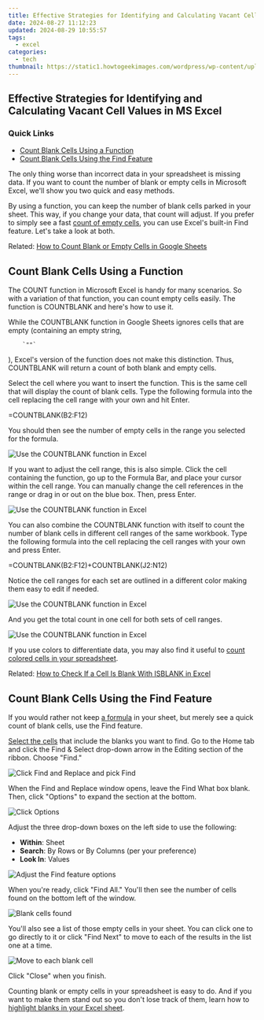 ```yaml
---
title: Effective Strategies for Identifying and Calculating Vacant Cell Values in MS Excel
date: 2024-08-27 11:12:23
updated: 2024-08-29 10:55:57
tags:
  - excel
categories:
  - tech
thumbnail: https://static1.howtogeekimages.com/wordpress/wp-content/uploads/2021/09/microsoft_excel_hero_1200x675.jpg
---
```


## Effective Strategies for Identifying and Calculating Vacant Cell Values in MS Excel

### Quick Links

* [Count Blank Cells Using a Function](https://youtube-docs.techidaily.com/tandout-thumbnails-start-here-20-top-font-picks-for-2024/)
* [Count Blank Cells Using the Find Feature](https://desktop-recording.techidaily.com/updated-in-2024-audio-enthusiasts-guide-to-the-best-10-spotify-recorders/)

 The only thing worse than incorrect data in your spreadsheet is missing data. If you want to count the number of blank or empty cells in Microsoft Excel, we'll show you two quick and easy methods.

 By using a function, you can keep the number of blank cells parked in your sheet. This way, if you change your data, that count will adjust. If you prefer to simply see a fast [count of empty cells](https://video-capture.techidaily.com/new-efficiently-recording-your-xbox-adventures/), you can use Excel's built-in Find feature. Let's take a look at both.

Related: [How to Count Blank or Empty Cells in Google Sheets](https://video-capture.techidaily.com/new-efficiently-recording-your-xbox-adventures/) 

##  Count Blank Cells Using a Function

 The COUNT function in Microsoft Excel is handy for many scenarios. So with a variation of that function, you can count empty cells easily. The function is COUNTBLANK and here's how to use it.

 While the COUNTBLANK function in Google Sheets ignores cells that are empty (containing an empty string, 

        `""`
    
), Excel's version of the function does not make this distinction. Thus, COUNTBLANK will return a count of both blank and empty cells.

 Select the cell where you want to insert the function. This is the same cell that will display the count of blank cells. Type the following formula into the cell replacing the cell range with your own and hit Enter.

=COUNTBLANK(B2:F12)

 You should then see the number of empty cells in the range you selected for the formula.

![Use the COUNTBLANK function in Excel](https://static1.howtogeekimages.com/wordpress/wp-content/uploads/2021/10/COUNTBLANK-ExcelCountBlanks.png) 

 If you want to adjust the cell range, this is also simple. Click the cell containing the function, go up to the Formula Bar, and place your cursor within the cell range. You can manually change the cell references in the range or drag in or out on the blue box. Then, press Enter.

![Use the COUNTBLANK function in Excel](https://static1.howtogeekimages.com/wordpress/wp-content/uploads/2021/10/COUNTBLANK-ExcelCountBlanks.png) 

 You can also combine the COUNTBLANK function with itself to count the number of blank cells in different cell ranges of the same workbook. Type the following formula into the cell replacing the cell ranges with your own and press Enter.

=COUNTBLANK(B2:F12)+COUNTBLANK(J2:N12)

 Notice the cell ranges for each set are outlined in a different color making them easy to edit if needed.

![Use the COUNTBLANK function in Excel](https://static1.howtogeekimages.com/wordpress/wp-content/uploads/2021/10/COUNTBLANK-ExcelCountBlanks.png) 

 And you get the total count in one cell for both sets of cell ranges.

![Use the COUNTBLANK function in Excel](https://static1.howtogeekimages.com/wordpress/wp-content/uploads/2021/10/COUNTBLANK-ExcelCountBlanks.png) 

 If you use colors to differentiate data, you may also find it useful to [count colored cells in your spreadsheet](https://facebook-video-recording.techidaily.com/new-2024-approved-the-cryptic-collection-of-2023-auction-for-anonymity-artifacts/).

Related: [How to Check If a Cell Is Blank With ISBLANK in Excel](https://tech-savvy.techidaily.com/1723808302722-effortless-guide-setting-up-your-ps4-remote-play-on-android-devices-in-just-three-simple-steps/) 

##  Count Blank Cells Using the Find Feature

 If you would rather not keep [a formula](https://extra-resources.techidaily.com/2024-approved-crafting-visuals-in-ae-selecting-excellent-plugin-choices/) in your sheet, but merely see a quick count of blank cells, use the Find feature.

[Select the cells](https://buynow-tips.techidaily.com/exploring-a-ravaged-world-on-motorcycle-in-days-gone-our-comprehhavis-review/) that include the blanks you want to find. Go to the Home tab and click the Find & Select drop-down arrow in the Editing section of the ribbon. Choose "Find."

![Click Find and Replace and pick Find](https://static1.howtogeekimages.com/wordpress/wp-content/uploads/2021/10/HomeFind-ExcelCountBlanks.png) 

 When the Find and Replace window opens, leave the Find What box blank. Then, click "Options" to expand the section at the bottom.

![Click Options](https://static1.howtogeekimages.com/wordpress/wp-content/uploads/2021/10/FindReplaceOptions-ExcelCountBlanks.png) 

 Adjust the three drop-down boxes on the left side to use the following:

* **Within**: Sheet
* **Search**: By Rows or By Columns (per your preference)
* **Look In**: Values

![Adjust the Find feature options](https://static1.howtogeekimages.com/wordpress/wp-content/uploads/2021/10/FindBlanks-ExcelCountBlanks.png) 

 When you're ready, click "Find All." You'll then see the number of cells found on the bottom left of the window.

![Blank cells found](https://static1.howtogeekimages.com/wordpress/wp-content/uploads/2021/10/FindAllBlanks-ExcelCountBlanks.png) 

 You'll also see a list of those empty cells in your sheet. You can click one to go directly to it or click "Find Next" to move to each of the results in the list one at a time.

![Move to each blank cell](https://static1.howtogeekimages.com/wordpress/wp-content/uploads/2021/10/FindNext-ExcelCountBlanks.png) 

 Click "Close" when you finish.

 Counting blank or empty cells in your spreadsheet is easy to do. And if you want to make them stand out so you don't lose track of them, learn how to [highlight blanks in your Excel sheet](https://ios-unlock.techidaily.com/in-2024-iphone-12-pro-asking-for-passcode-after-ios-1714-update-what-to-do-by-drfone-ios/).

<ins class="adsbygoogle"
     style="display:block"
     data-ad-format="autorelaxed"
     data-ad-client="ca-pub-7571918770474297"
     data-ad-slot="1223367746"></ins>



<ins class="adsbygoogle"
     style="display:block"
     data-ad-client="ca-pub-7571918770474297"
     data-ad-slot="8358498916"
     data-ad-format="auto"
     data-full-width-responsive="true"></ins>
